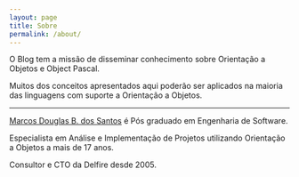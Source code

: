```yaml
---
layout: page
title: Sobre
permalink: /about/
---
```


O Blog tem a missão de disseminar conhecimento sobre Orientação a Objetos e Object Pascal.

Muitos dos conceitos apresentados aqui poderão ser aplicados na maioria das linguagens com suporte a Orientação a Objetos.

<hr size="1" width="100%" align="center" noshade>

<p />
<a href="http://github.com/mdbs99/" target="_blank">Marcos Douglas B. dos Santos</a> é Pós graduado em Engenharia de Software.

Especialista em Análise e Implementação de Projetos utilizando Orientação a Objetos a mais de 17 anos.

Consultor e CTO da Delfire desde 2005.